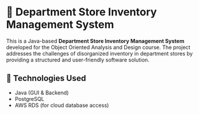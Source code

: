 # 🏬 Department Store Inventory Management System

This is a Java-based **Department Store Inventory Management System** developed for the Object Oriented Analysis and Design course. The project addresses the challenges of disorganized inventory in department stores by providing a structured and user-friendly software solution.


## 🧰 Technologies Used
- Java (GUI & Backend)
- PostgreSQL
- AWS RDS (for cloud database access)

